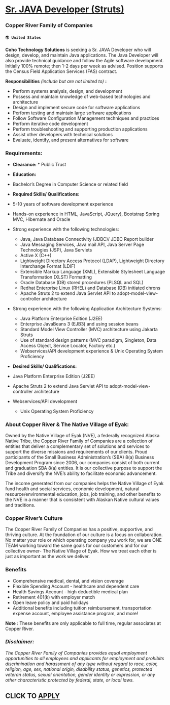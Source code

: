 # [Sr. JAVA Developer (Struts)](https://www.remotewlb.com/apply/sr-java-developer-struts)  
### Copper River Family of Companies  
#### `🌎 United States`  

**Coho Technology Solutions** is seeking a Sr. JAVA Developer who will design, develop, and maintain Java applications. The Java Developer will also provide technical guidance and follow the Agile software development. Initially 100% remote; then 1-2 days per week as advised. Position supports the Census Field Application Services (FAS) contract.

 **Responsibilities** _(include but are not limited to)_ **:**

  * Perform systems analysis, design, and development
  * Possess and maintain knowledge of web-based technologies and architecture
  * Design and implement secure code for software applications
  * Perform testing and maintain large software applications
  * Follow Software Configuration Management techniques and practices
  * Perform iterative code development
  * Perform troubleshooting and supporting production applications
  * Assist other developers with technical solutions
  * Evaluate, identify, and present alternatives for software

### Requirements:

  *  **Clearance:**
    * Public Trust

  *  **Education:**

  * Bachelor’s Degree in Computer Science or related field

  *  **Required Skills/ Qualifications:**

  * 5-10 years of software development experience
  * Hands-on experience in HTML, JavaScript, JQuery), Bootstrap Spring MVC, Hibernate and Oracle
  * Strong experience with the following technologies:
    * Java, Java Database Connectivity (JDBC)/ JDBC Report builder
    * Java Messaging Services, Java mail API, Java Server Page Technologies (JSP), Java Servlets
    * Active X (C++)
    * Lightweight Directory Access Protocol (LDAP), Lightweight Directory Interchange Format (LDIF)
    * Extensible Markup Language (XML), Extensible Stylesheet Language Transformation (XLST) Formatting
    * Oracle Database (DB) stored procedures (PLSQL and SQL)
    * Redhat Enterprise Linux (RHEL) and Database (DB) initiated chrons
    * Apache Struts 2 to extend Java Servlet API to adopt-model-view-controller architecture
  * Strong experience with the following Application Architecture Systems:
    * Java Platform Enterprise Edition (J2EE)
    * Enterprise JavaBeans 3 (EJB3) and using session beans
    * Standard Model View Controller (MVC) architecture using Jakarta Struts
    * Use of standard design patterns (MVC paradigm, Singleton, Data Access Object, Service Locator, Factory etc.)
    * Webservices/API development experience & Unix Operating System Proficiency

  *  **Desired Skills/ Qualifications:**

  * Java Platform Enterprise Edition (J2EE)
  * Apache Struts 2 to extend Java Servlet API to adopt-model-view-controller architecture
  * Webservices/API development

    * Unix Operating System Proficiency

### About Copper River & The Native Village of Eyak:

Owned by the Native Village of Eyak (NVE), a federally recognized Alaska Native Tribe, the Copper River Family of Companies are a collection of entities that deliver a complementary set of solutions and services to support the diverse missions and requirements of our clients. Proud participants of the Small Business Administration’s (SBA) 8(a) Business Development Program since 2006, our companies consist of both current and graduation SBA 8(a) entities. It is our collective purpose to support the Tribe and diversify the NVE’s ability to facilitate economic advancement.

The income generated from our companies helps the Native Village of Eyak fund health and social services, economic development, natural resource/environmental education, jobs, job training, and other benefits to the NVE in a manner that is consistent with Alaskan Native cultural values and traditions.

### Copper River’s Culture

The Copper River Family of Companies has a positive, supportive, and thriving culture. At the foundation of our culture is a focus on collaboration. No matter your role or which operating company you work for, we are ONE TEAM working toward the same goals for our customers and for our collective owner- The Native Village of Eyak. How we treat each other is just as important as the work we deliver.

### Benefits

  * Comprehensive medical, dental, and vision coverage
  * Flexible Spending Account - healthcare and dependent care
  * Health Savings Account - high deductible medical plan
  * Retirement 401(k) with employer match
  * Open leave policy and paid holidays
  * Additional benefits including tuition reimbursement, transportation expense account, employee assistance program, and more! 

**Note** : These benefits are only applicable to full time, regular associates at Copper River.

###  _Disclaimer:_

 _The Copper River Family of Companies provides equal employment opportunities to all employees and applicants for employment and prohibits discrimination and harassment of any type without regard to race, color, religion, age, sex, national origin, disability status, genetics, protected veteran status, sexual orientation, gender identity or expression, or any other characteristic protected by federal, state, or local laws._

  
## CLICK TO [APPLY](https://www.remotewlb.com/apply/sr-java-developer-struts)

